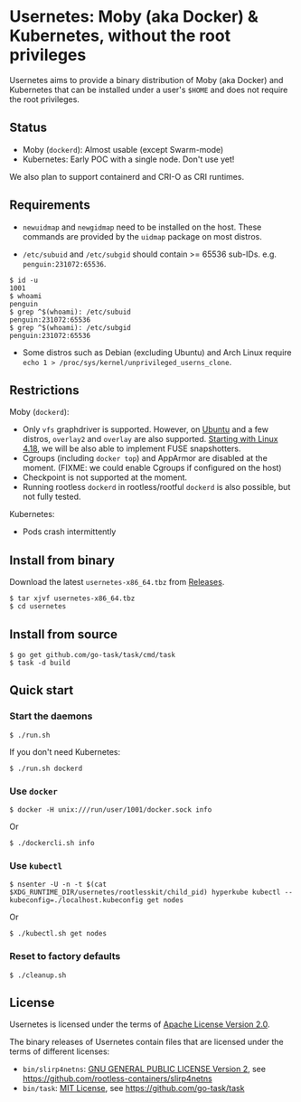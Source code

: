 # Usernetes: Moby (aka Docker) & Kubernetes, without the root privileges

Usernetes aims to provide a binary distribution of Moby (aka Docker) and Kubernetes that can be installed under a user's `$HOME` and does not require the root privileges.

## Status

* Moby (`dockerd`): Almost usable (except Swarm-mode)
* Kubernetes: Early POC with a single node. Don't use yet!

We also plan to support containerd and CRI-O as CRI runtimes.

## Requirements

* `newuidmap` and `newgidmap` need to be installed on the host. These commands are provided by the `uidmap` package on most distros.

* `/etc/subuid` and `/etc/subgid` should contain >= 65536 sub-IDs. e.g. `penguin:231072:65536`.

```console
$ id -u
1001
$ whoami
penguin
$ grep ^$(whoami): /etc/subuid
penguin:231072:65536
$ grep ^$(whoami): /etc/subgid
penguin:231072:65536
```

* Some distros such as Debian (excluding Ubuntu) and Arch Linux require `echo 1 > /proc/sys/kernel/unprivileged_userns_clone`.

## Restrictions

Moby (`dockerd`):
* Only `vfs` graphdriver is supported. However, on [Ubuntu](http://kernel.ubuntu.com/git/ubuntu/ubuntu-artful.git/commit/fs/overlayfs?h=Ubuntu-4.13.0-25.29&id=0a414bdc3d01f3b61ed86cfe3ce8b63a9240eba7) and a few distros, `overlay2` and `overlay` are also supported. [Starting with Linux 4.18](https://www.phoronix.com/scan.php?page=news_item&px=Linux-4.18-FUSE), we will be also able
 to implement FUSE snapshotters.
* Cgroups (including `docker top`) and AppArmor are disabled at the moment. (FIXME: we could enable Cgroups if configured on the host)
* Checkpoint is not supported at the moment.
* Running rootless `dockerd` in rootless/rootful `dockerd` is also possible, but not fully tested.

Kubernetes:
* Pods crash intermittently

## Install from binary

Download the latest `usernetes-x86_64.tbz` from [Releases](https://github.com/rootless-containers/usernetes/releases).

```console
$ tar xjvf usernetes-x86_64.tbz
$ cd usernetes
```

## Install from source

```console
$ go get github.com/go-task/task/cmd/task
$ task -d build
```

## Quick start

### Start the daemons

```console
$ ./run.sh
```

If you don't need Kubernetes:
```console
$ ./run.sh dockerd
```

### Use `docker`

```console
$ docker -H unix:///run/user/1001/docker.sock info
```

Or

```console
$ ./dockercli.sh info
```

### Use `kubectl`

```console
$ nsenter -U -n -t $(cat $XDG_RUNTIME_DIR/usernetes/rootlesskit/child_pid) hyperkube kubectl --kubeconfig=./localhost.kubeconfig get nodes
```

Or

```console
$ ./kubectl.sh get nodes
```

### Reset to factory defaults

```console
$ ./cleanup.sh
```

## License

Usernetes is licensed under the terms of  [Apache License Version 2.0](LICENSE).

The binary releases of Usernetes contain files that are licensed under the terms of different licenses:

* `bin/slirp4netns`: [GNU GENERAL PUBLIC LICENSE Version 2](docs/binary-release-license/LICENSE-slirp4netns), see https://github.com/rootless-containers/slirp4netns
* `bin/task`: [MIT License](docs/binary-release-license/LICENSE-task), see https://github.com/go-task/task
